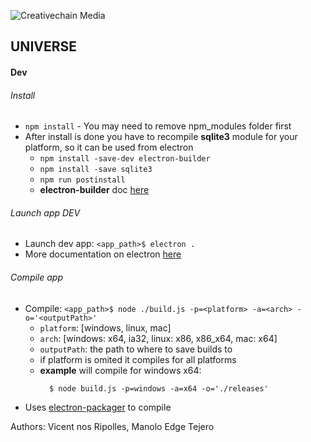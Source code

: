![Creativechain Media](https://www.creativechain.org/wp-content/uploads/2016/04/Logo-cretivechain-header-2.2.png)

## UNIVERSE

#### Dev

###### Install

* `npm install` - You may need to remove npm_modules folder first
* After install is done you have to recompile **sqlite3** module for your platform, so it can be used from electron
  * `npm install -save-dev electron-builder`
  * `npm install -save sqlite3`
  * `npm run postinstall`
  * **electron-builder** doc [here](https://github.com/electron-userland/electron-builder/wiki/Multi-Platform-Build)


###### Launch app DEV
* Launch dev app:  `<app_path>$ electron .`
* More documentation on electron [here](https://github.com/electron/electron)

###### Compile app
* Compile:  `<app_path>$ node ./build.js -p=<platform> -a=<arch> -o='<outputPath>'`
    * `platform`: [windows, linux, mac]
    * `arch`: [windows: x64, ia32, linux: x86, x86_x64, mac: x64]
    * `outputPath`: the path to where to save builds to
    * if platform is omited it compiles for all platforms
    * **example** will compile for windows x64:
      ```
        $ node build.js -p=windows -a=x64 -o='./releases'
      ```
* Uses [electron-packager](https://github.com/electron-userland/electron-packager) to compile

Authors: Vicent nos Ripolles, Manolo Edge Tejero
